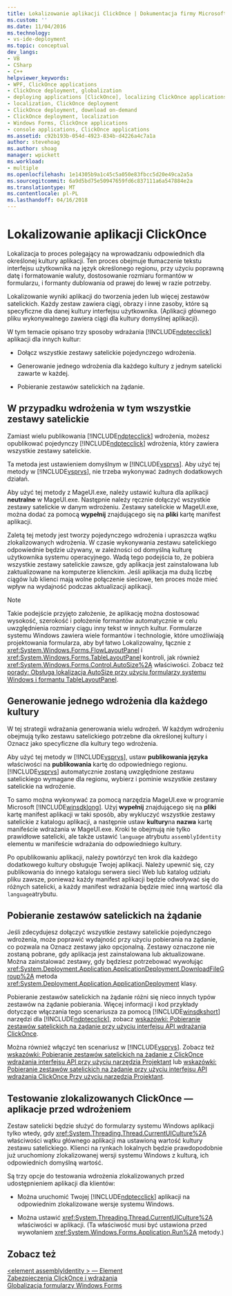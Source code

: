 ```yaml
---
title: Lokalizowanie aplikacji ClickOnce | Dokumentacja firmy Microsoft
ms.custom: ''
ms.date: 11/04/2016
ms.technology:
- vs-ide-deployment
ms.topic: conceptual
dev_langs:
- VB
- CSharp
- C++
helpviewer_keywords:
- WPF, ClickOnce applications
- ClickOnce deployment, globalization
- deploying applications [ClickOnce], localizing ClickOnce applications
- localization, ClickOnce deployment
- ClickOnce deployment, download on-demand
- ClickOnce deployment, localization
- Windows Forms, ClickOnce applications
- console applications, ClickOnce applications
ms.assetid: c92b193b-054d-4923-834b-d4226a4c7a1a
author: stevehoag
ms.author: shoag
manager: wpickett
ms.workload:
- multiple
ms.openlocfilehash: 1e14305b9a1c45c5a050e83fbcc5d20e49ca2a5a
ms.sourcegitcommit: 6a9d5bd75e50947659fd6c837111a6a547884e2a
ms.translationtype: MT
ms.contentlocale: pl-PL
ms.lasthandoff: 04/16/2018
---
```

# <a name="localizing-clickonce-applications"></a>Lokalizowanie aplikacji ClickOnce
Lokalizacja to proces polegający na wprowadzaniu odpowiednich dla określonej kultury aplikacji. Ten proces obejmuje tłumaczenie tekstu interfejsu użytkownika na język określonego regionu, przy użyciu poprawną datę i formatowanie waluty, dostosowanie rozmiaru formantów w formularzu, i formanty dublowania od prawej do lewej w razie potrzeby.  
  
 Lokalizowanie wyniki aplikacji do tworzenia jeden lub więcej zestawów satelickich. Każdy zestaw zawiera ciągi, obrazy i inne zasoby, które są specyficzne dla danej kultury interfejsu użytkownika. (Aplikacji głównego pliku wykonywalnego zawiera ciągi dla kultury domyślnej aplikacji).  
  
 W tym temacie opisano trzy sposoby wdrażania [!INCLUDE[ndptecclick](../deployment/includes/ndptecclick_md.md)] aplikacji dla innych kultur:  
  
-   Dołącz wszystkie zestawy satelickie pojedynczego wdrożenia.  
  
-   Generowanie jednego wdrożenia dla każdego kultury z jednym satelicki zawarte w każdej.  
  
-   Pobieranie zestawów satelickich na żądanie.  
  
## <a name="including-all-satellite-assemblies-in-a-deployment"></a>W przypadku wdrożenia w tym wszystkie zestawy satelickie  
 Zamiast wielu publikowania [!INCLUDE[ndptecclick](../deployment/includes/ndptecclick_md.md)] wdrożenia, możesz opublikować pojedynczy [!INCLUDE[ndptecclick](../deployment/includes/ndptecclick_md.md)] wdrożenia, który zawiera wszystkie zestawy satelickie.  
  
 Ta metoda jest ustawieniem domyślnym w [!INCLUDE[vsprvs](../code-quality/includes/vsprvs_md.md)]. Aby użyć tej metody w [!INCLUDE[vsprvs](../code-quality/includes/vsprvs_md.md)], nie trzeba wykonywać żadnych dodatkowych działań.  
  
 Aby użyć tej metody z MageUI.exe, należy ustawić kultura dla aplikacji **neutralne** w MageUI.exe. Następnie należy ręcznie dołączyć wszystkie zestawy satelickie w danym wdrożeniu. Zestawy satelickie w MageUI.exe, można dodać za pomocą **wypełnij** znajdującego się na **pliki** kartę manifest aplikacji.  
  
 Zaletą tej metody jest tworzy pojedynczego wdrożenia i upraszcza wątku zlokalizowanych wdrożenia. W czasie wykonywania zestawu satelickiego odpowiednie będzie używany, w zależności od domyślną kulturę użytkownika systemu operacyjnego. Wadą tego podejścia to, że pobiera wszystkie zestawy satelickie zawsze, gdy aplikacja jest zainstalowana lub zaktualizowane na komputerze klienckim. Jeśli aplikacja ma dużą liczbę ciągów lub klienci mają wolne połączenie sieciowe, ten proces może mieć wpływ na wydajność podczas aktualizacji aplikacji.  
  
> [!NOTE]
>  Takie podejście przyjęto założenie, że aplikację można dostosować wysokość, szerokość i położenie formantów automatycznie w celu uwzględnienia rozmiary ciągu inny tekst w innych kultur. Formularze systemu Windows zawiera wiele formantów i technologie, które umożliwiają projektowania formularza, aby był łatwo Lokalizowalny, łącznie z <xref:System.Windows.Forms.FlowLayoutPanel> i <xref:System.Windows.Forms.TableLayoutPanel> kontroli, jak również <xref:System.Windows.Forms.Control.AutoSize%2A> właściwości.  Zobacz też [porady: Obsługa lokalizacja AutoSize przy użyciu formularzy systemu Windows i formantu TableLayoutPanel](http://msdn.microsoft.com/library/1zkt8b33\(v=vs.110\)).  
  
## <a name="generate-one-deployment-for-each-culture"></a>Generowanie jednego wdrożenia dla każdego kultury  
 W tej strategii wdrażania generowania wielu wdrożeń. W każdym wdrożeniu obejmują tylko zestawu satelickiego potrzebne dla określonej kultury i Oznacz jako specyficzne dla kultury tego wdrożenia.  
  
 Aby użyć tej metody w [!INCLUDE[vsprvs](../code-quality/includes/vsprvs_md.md)], ustaw **publikowania języka** właściwości na **publikowania** kartę do odpowiedniego regionu. [!INCLUDE[vsprvs](../code-quality/includes/vsprvs_md.md)] automatycznie zostaną uwzględnione zestawu satelickiego wymagane dla regionu, wybierz i pominie wszystkie zestawy satelickie na wdrożenie.  
  
 To samo można wykonywać za pomocą narzędzia MageUI.exe w programie Microsoft [!INCLUDE[winsdklong](../deployment/includes/winsdklong_md.md)]. Użyj **wypełnij** znajdującego się na **pliki** kartę manifest aplikacji w taki sposób, aby wykluczyć wszystkie zestawy satelickie z katalogu aplikacji, a następnie ustaw **kultury**na **nazwa** kartę manifeście wdrażania w MageUI.exe. Kroki te obejmują nie tylko prawidłowe satelicki, ale także ustawić `language` atrybutu `assemblyIdentity` elementu w manifeście wdrażania do odpowiedniego kultury.  
  
 Po opublikowaniu aplikacji, należy powtórzyć ten krok dla każdego dodatkowego kultury obsługuje Twojej aplikacji. Należy upewnić się, czy publikowania do innego katalogu serwera sieci Web lub katalog udziału pliku zawsze, ponieważ każdy manifest aplikacji będzie odwoływać się do różnych satelicki, a każdy manifest wdrażania będzie mieć inną wartość dla `language`atrybutu.  
  
## <a name="downloading-satellite-assemblies-on-demand"></a>Pobieranie zestawów satelickich na żądanie  
 Jeśli zdecydujesz dołączyć wszystkie zestawy satelickie pojedynczego wdrożenia, może poprawić wydajność przy użyciu pobierania na żądanie, co pozwala na Oznacz zestawy jako opcjonalną. Zestawy oznaczone nie zostaną pobrane, gdy aplikacja jest zainstalowana lub aktualizowane. Można zainstalować zestawy, gdy będziesz potrzebować wywołując <xref:System.Deployment.Application.ApplicationDeployment.DownloadFileGroup%2A> metoda <xref:System.Deployment.Application.ApplicationDeployment> klasy.  
  
 Pobieranie zestawów satelickich na żądanie różni się nieco innych typów zestawów na żądanie pobierania. Więcej informacji i kod przykłady dotyczące włączania tego scenariusza za pomocą [!INCLUDE[winsdkshort](../debugger/debug-interface-access/includes/winsdkshort_md.md)] narzędzi dla [!INCLUDE[ndptecclick](../deployment/includes/ndptecclick_md.md)], zobacz [wskazówki: Pobieranie zestawów satelickich na żądanie przy użyciu interfejsu API wdrażania ClickOnce](../deployment/walkthrough-downloading-satellite-assemblies-on-demand-with-the-clickonce-deployment-api.md).  
  
 Można również włączyć ten scenariusz w [!INCLUDE[vsprvs](../code-quality/includes/vsprvs_md.md)].  Zobacz też [wskazówki: Pobieranie zestawów satelickich na żądanie z ClickOnce wdrażania interfejsu API przy użyciu narzędzia Projektant](http://msdn.microsoft.com/library/ms366788\(v=vs.110\)) lub [wskazówki: Pobieranie zestawów satelickich na żądanie przy użyciu interfejsu API wdrażania ClickOnce Przy użyciu narzędzia Projektant](http://msdn.microsoft.com/library/ms366788\(v=vs.120\)).  
  
## <a name="testing-localized-clickonce-applications-before-deployment"></a>Testowanie zlokalizowanych ClickOnce — aplikacje przed wdrożeniem  
 Zestaw satelicki będzie służyć do formularzy systemu Windows aplikacji tylko wtedy, gdy <xref:System.Threading.Thread.CurrentUICulture%2A> właściwości wątku głównego aplikacji ma ustawioną wartość kultury zestawu satelickiego. Klienci na rynkach lokalnych będzie prawdopodobnie już uruchomiony zlokalizowanej wersji systemu Windows z kulturą, ich odpowiednich domyślną wartość.  
  
 Są trzy opcje do testowania wdrożenia zlokalizowanych przed udostępnieniem aplikacji dla klientów:  
  
-   Można uruchomić Twojej [!INCLUDE[ndptecclick](../deployment/includes/ndptecclick_md.md)] aplikacji na odpowiednim zlokalizowane wersje systemu Windows.  
  
-   Można ustawić <xref:System.Threading.Thread.CurrentUICulture%2A> właściwości w aplikacji. (Ta właściwość musi być ustawiona przed wywołaniem <xref:System.Windows.Forms.Application.Run%2A> metody.)  
  
## <a name="see-also"></a>Zobacz też  
 [\<element assemblyIdentity > — Element](../deployment/assemblyidentity-element-clickonce-deployment.md)   
 [Zabezpieczenia ClickOnce i wdrażania](../deployment/clickonce-security-and-deployment.md)   
 [Globalizacja formularzy Windows Forms](/dotnet/framework/winforms/advanced/globalizing-windows-forms)
